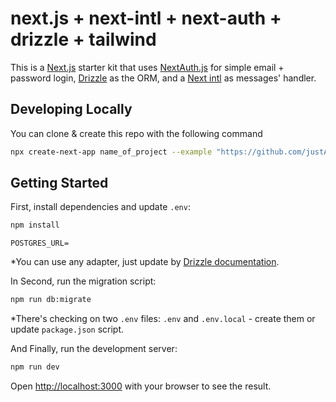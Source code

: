 # next.js + next-intl + next-auth + drizzle + tailwind

This is a [Next.js](https://nextjs.org/) starter kit that uses [NextAuth.js](https://next-auth.js.org/) for simple
email + password login, [Drizzle](https://orm.drizzle.team) as the ORM, and
a [Next intl](https://next-intl-docs.vercel.app/) as messages' handler.

## Developing Locally

You can clone & create this repo with the following command

```bash
npx create-next-app name_of_project --example "https://github.com/justAnArthur/nextjs-auth-intl-drizzle.git"
```

## Getting Started

First, install dependencies and update `.env`:

```bash
npm install
```

```
POSTGRES_URL=
```

*You can use any adapter, just update by [Drizzle documentation](https://orm.drizzle.team/docs/overview).

In Second, run the migration script:

```bash
npm run db:migrate
```

*There's checking on two `.env` files: `.env` and `.env.local` - create them or update `package.json` script.

And Finally, run the development server:

```bash
npm run dev
```

Open [http://localhost:3000](http://localhost:3000) with your browser to see the result.
